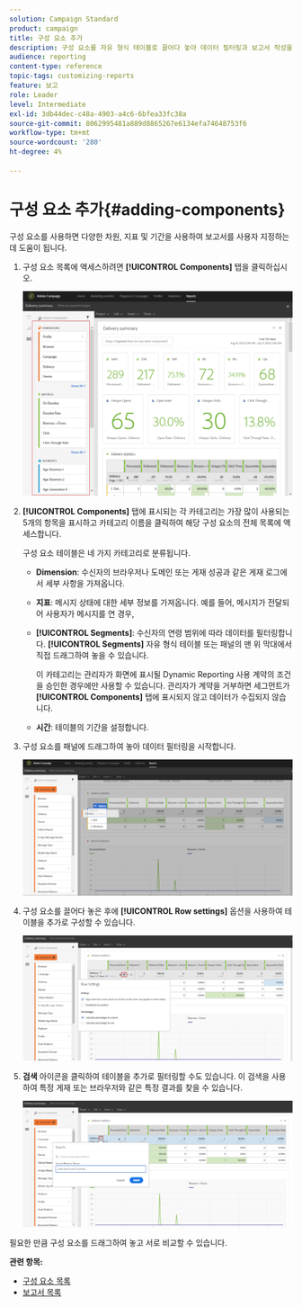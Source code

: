 ```yaml
---
solution: Campaign Standard
product: campaign
title: 구성 요소 추가
description: 구성 요소를 자유 형식 테이블로 끌어다 놓아 데이터 필터링과 보고서 작성을 시작합니다.
audience: reporting
content-type: reference
topic-tags: customizing-reports
feature: 보고
role: Leader
level: Intermediate
exl-id: 3db44dec-c48a-4903-a4c6-6bfea33fc38a
source-git-commit: 8062995481a889d8865267e6134efa74648753f6
workflow-type: tm+mt
source-wordcount: '280'
ht-degree: 4%

---
```


# 구성 요소 추가{#adding-components}

구성 요소를 사용하면 다양한 차원, 지표 및 기간을 사용하여 보고서를 사용자 지정하는 데 도움이 됩니다.

1. 구성 요소 목록에 액세스하려면 **[!UICONTROL Components]** 탭을 클릭하십시오.

   ![](assets/dynamic_report_components.png)

1. **[!UICONTROL Components]** 탭에 표시되는 각 카테고리는 가장 많이 사용되는 5개의 항목을 표시하고 카테고리 이름을 클릭하여 해당 구성 요소의 전체 목록에 액세스합니다.

   구성 요소 테이블은 네 가지 카테고리로 분류됩니다.

   * **Dimension**: 수신자의 브라우저나 도메인 또는 게재 성공과 같은 게재 로그에서 세부 사항을 가져옵니다.
   * **지표**: 메시지 상태에 대한 세부 정보를 가져옵니다. 예를 들어, 메시지가 전달되어 사용자가 메시지를 연 경우,
   * **[!UICONTROL Segments]**: 수신자의 연령 범위에 따라 데이터를 필터링합니다. **[!UICONTROL Segments]** 자유 형식 테이블 또는 패널의 맨 위 막대에서 직접 드래그하여 놓을 수 있습니다.

      이 카테고리는 관리자가 화면에 표시될 Dynamic Reporting 사용 계약의 조건을 승인한 경우에만 사용할 수 있습니다. 관리자가 계약을 거부하면 세그먼트가 **[!UICONTROL Components]** 탭에 표시되지 않고 데이터가 수집되지 않습니다.

   * **시간**: 테이블의 기간을 설정합니다.

1. 구성 요소를 패널에 드래그하여 놓아 데이터 필터링을 시작합니다.

   ![](assets/dynamic_report_components_2.png)

1. 구성 요소를 끌어다 놓은 후에 **[!UICONTROL Row settings]** 옵션을 사용하여 테이블을 추가로 구성할 수 있습니다.

   ![](assets/dynamic_report_components_3.png)

1. **검색** 아이콘을 클릭하여 테이블을 추가로 필터링할 수도 있습니다. 이 검색을 사용하여 특정 게재 또는 브라우저와 같은 특정 결과를 찾을 수 있습니다.

   ![](assets/dynamic_report_components_4.png)

필요한 만큼 구성 요소를 드래그하여 놓고 서로 비교할 수 있습니다.

**관련 항목:**

* [구성 요소 목록](../../reporting/using/list-of-components-.md)
* [보고서 목록](../../reporting/using/defining-the-report-period.md)
